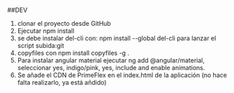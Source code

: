 ##DEV
1. clonar el proyecto desde GitHub
2. Ejecutar npm install
3. se debe instalar del-cli con: npm install --global del-cli  para lanzar el script subida:git
4. copyfiles con npm install copyfiles -g .  
5. Para instalar angular material ejecutar ng add @angular/material, seleccionar yes, indigo/pink, yes,  include and enable animations. 
6. Se añade el CDN de PrimeFlex en el index.html de la aplicación (no hace falta realizarlo, ya está añdido)

 
